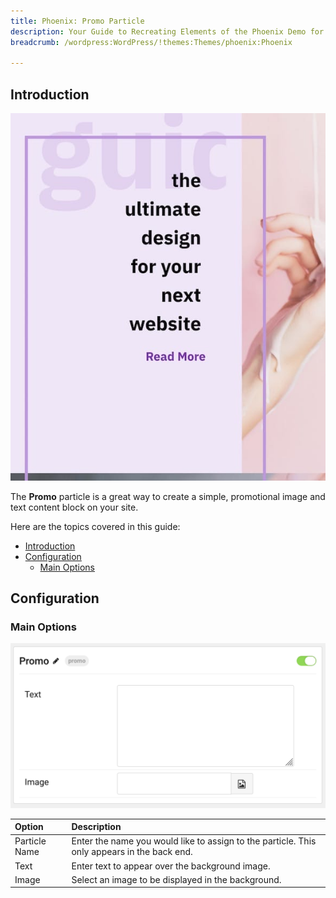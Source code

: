 ```yaml
---
title: Phoenix: Promo Particle
description: Your Guide to Recreating Elements of the Phoenix Demo for WordPress
breadcrumb: /wordpress:WordPress/!themes:Themes/phoenix:Phoenix

---
```


## Introduction

![](assets/particle_promo1.jpeg)

The **Promo** particle is a great way to create a simple, promotional image and text content block on your site.

Here are the topics covered in this guide:

- [Introduction](#introduction)
- [Configuration](#configuration)
  - [Main Options](#main-options)

## Configuration

### Main Options 

![](assets/particle_promo2.png)

| Option        | Description                                                                                 |
| :------------ | :------------------------------------------------------------------------------------------ |
| Particle Name | Enter the name you would like to assign to the particle. This only appears in the back end. |
| Text          | Enter text to appear over the background image.                                             |
| Image         | Select an image to be displayed in the background.                                          |